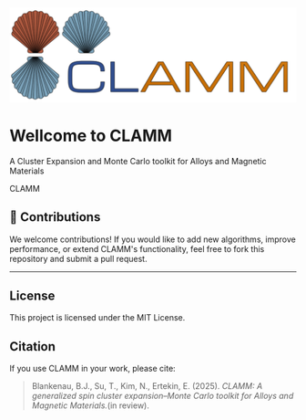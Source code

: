 ![title](media/Clamm1.png)
# Wellcome to CLAMM
A Cluster Expansion and Monte Carlo toolkit for Alloys and Magnetic Materials 

CLAMM 


## 🤝 Contributions

We welcome contributions! If you would like to add new algorithms, improve performance, or extend CLAMM's functionality, feel free to fork this repository and submit a pull request.

---
## License

This project is licensed under the MIT License.

## Citation

If you use CLAMM in your work, please cite:

> Blankenau, B.J., Su, T., Kim, N., Ertekin, E. (2025). *CLAMM: A generalized spin cluster expansion–Monte Carlo toolkit for Alloys and Magnetic Materials.*(in review).
